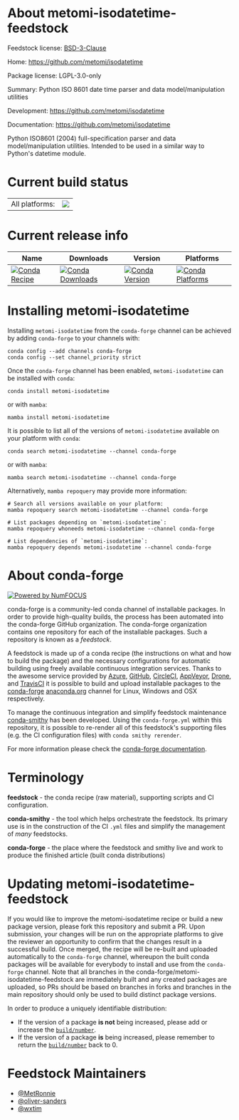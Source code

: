 About metomi-isodatetime-feedstock
==================================

Feedstock license: [BSD-3-Clause](https://github.com/conda-forge/metomi-isodatetime-feedstock/blob/main/LICENSE.txt)

Home: https://github.com/metomi/isodatetime

Package license: LGPL-3.0-only

Summary: Python ISO 8601 date time parser and data model/manipulation utilities

Development: https://github.com/metomi/isodatetime

Documentation: https://github.com/metomi/isodatetime

Python ISO8601 (2004) full-specification parser and data
model/manipulation utilities. Intended to be used in a similar
way to Python's datetime module.


Current build status
====================


<table><tr><td>All platforms:</td>
    <td>
      <a href="https://dev.azure.com/conda-forge/feedstock-builds/_build/latest?definitionId=7918&branchName=main">
        <img src="https://dev.azure.com/conda-forge/feedstock-builds/_apis/build/status/metomi-isodatetime-feedstock?branchName=main">
      </a>
    </td>
  </tr>
</table>

Current release info
====================

| Name | Downloads | Version | Platforms |
| --- | --- | --- | --- |
| [![Conda Recipe](https://img.shields.io/badge/recipe-metomi--isodatetime-green.svg)](https://anaconda.org/conda-forge/metomi-isodatetime) | [![Conda Downloads](https://img.shields.io/conda/dn/conda-forge/metomi-isodatetime.svg)](https://anaconda.org/conda-forge/metomi-isodatetime) | [![Conda Version](https://img.shields.io/conda/vn/conda-forge/metomi-isodatetime.svg)](https://anaconda.org/conda-forge/metomi-isodatetime) | [![Conda Platforms](https://img.shields.io/conda/pn/conda-forge/metomi-isodatetime.svg)](https://anaconda.org/conda-forge/metomi-isodatetime) |

Installing metomi-isodatetime
=============================

Installing `metomi-isodatetime` from the `conda-forge` channel can be achieved by adding `conda-forge` to your channels with:

```
conda config --add channels conda-forge
conda config --set channel_priority strict
```

Once the `conda-forge` channel has been enabled, `metomi-isodatetime` can be installed with `conda`:

```
conda install metomi-isodatetime
```

or with `mamba`:

```
mamba install metomi-isodatetime
```

It is possible to list all of the versions of `metomi-isodatetime` available on your platform with `conda`:

```
conda search metomi-isodatetime --channel conda-forge
```

or with `mamba`:

```
mamba search metomi-isodatetime --channel conda-forge
```

Alternatively, `mamba repoquery` may provide more information:

```
# Search all versions available on your platform:
mamba repoquery search metomi-isodatetime --channel conda-forge

# List packages depending on `metomi-isodatetime`:
mamba repoquery whoneeds metomi-isodatetime --channel conda-forge

# List dependencies of `metomi-isodatetime`:
mamba repoquery depends metomi-isodatetime --channel conda-forge
```


About conda-forge
=================

[![Powered by
NumFOCUS](https://img.shields.io/badge/powered%20by-NumFOCUS-orange.svg?style=flat&colorA=E1523D&colorB=007D8A)](https://numfocus.org)

conda-forge is a community-led conda channel of installable packages.
In order to provide high-quality builds, the process has been automated into the
conda-forge GitHub organization. The conda-forge organization contains one repository
for each of the installable packages. Such a repository is known as a *feedstock*.

A feedstock is made up of a conda recipe (the instructions on what and how to build
the package) and the necessary configurations for automatic building using freely
available continuous integration services. Thanks to the awesome service provided by
[Azure](https://azure.microsoft.com/en-us/services/devops/), [GitHub](https://github.com/),
[CircleCI](https://circleci.com/), [AppVeyor](https://www.appveyor.com/),
[Drone](https://cloud.drone.io/welcome), and [TravisCI](https://travis-ci.com/)
it is possible to build and upload installable packages to the
[conda-forge](https://anaconda.org/conda-forge) [anaconda.org](https://anaconda.org/)
channel for Linux, Windows and OSX respectively.

To manage the continuous integration and simplify feedstock maintenance
[conda-smithy](https://github.com/conda-forge/conda-smithy) has been developed.
Using the ``conda-forge.yml`` within this repository, it is possible to re-render all of
this feedstock's supporting files (e.g. the CI configuration files) with ``conda smithy rerender``.

For more information please check the [conda-forge documentation](https://conda-forge.org/docs/).

Terminology
===========

**feedstock** - the conda recipe (raw material), supporting scripts and CI configuration.

**conda-smithy** - the tool which helps orchestrate the feedstock.
                   Its primary use is in the construction of the CI ``.yml`` files
                   and simplify the management of *many* feedstocks.

**conda-forge** - the place where the feedstock and smithy live and work to
                  produce the finished article (built conda distributions)


Updating metomi-isodatetime-feedstock
=====================================

If you would like to improve the metomi-isodatetime recipe or build a new
package version, please fork this repository and submit a PR. Upon submission,
your changes will be run on the appropriate platforms to give the reviewer an
opportunity to confirm that the changes result in a successful build. Once
merged, the recipe will be re-built and uploaded automatically to the
`conda-forge` channel, whereupon the built conda packages will be available for
everybody to install and use from the `conda-forge` channel.
Note that all branches in the conda-forge/metomi-isodatetime-feedstock are
immediately built and any created packages are uploaded, so PRs should be based
on branches in forks and branches in the main repository should only be used to
build distinct package versions.

In order to produce a uniquely identifiable distribution:
 * If the version of a package **is not** being increased, please add or increase
   the [``build/number``](https://docs.conda.io/projects/conda-build/en/latest/resources/define-metadata.html#build-number-and-string).
 * If the version of a package **is** being increased, please remember to return
   the [``build/number``](https://docs.conda.io/projects/conda-build/en/latest/resources/define-metadata.html#build-number-and-string)
   back to 0.

Feedstock Maintainers
=====================

* [@MetRonnie](https://github.com/MetRonnie/)
* [@oliver-sanders](https://github.com/oliver-sanders/)
* [@wxtim](https://github.com/wxtim/)

